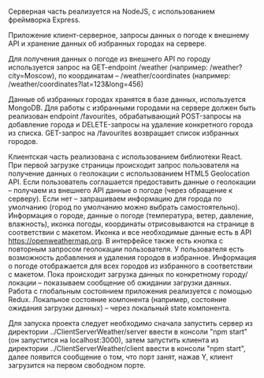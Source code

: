 Серверная часть реализуется на NodeJS, с использованием фреймворка Express.

Приложение клиент-серверное, запросы данных о погоде к внешнему API и хранение данных об избранных городах на сервере.

Для получения данных о погоде из внешнего API по городу используется запрос на GET-endpoint /weather (например: /weather?city=Moscow), по координатам – /weather/coordinates (например: /weather/coordinates?lat=123&long=456)

Данные об избранных городах хранятся в базе данных, используется MongoDB. Для работы с избранными городами на сервере должен быть реализован endpoint /favourites, обрабатывающий POST-запросы на добавление города и DELETE-запросы на удаление конкретного города из списка. GET-запрос на /favourites возвращает список избранных городов.

Клиентская часть реализована с использованием библиотеки React.
При первой загрузке страницы происходит запрос пользователя на получение данных о геолокации с использованием HTML5 Geolocation API. Если пользователь соглашается предоставить данные о геолокации – получаем из внешнего API данные о погоде (через обращение к серверу). Если нет – запрашиваем информацию для города по умолчанию (город по умолчанию можно выбрать самостоятельно). Информация о городе, данные о погоде (температура, ветер, давление, влажность), иконка погоды, координаты отрисовываются на странице в соответствии с макетом.
Иконка и все необходимые данные есть в API https://openweathermap.org.
В интерфейсе также есть кнопка с повторным запросом геолокации пользователя.
У пользователя есть возможность добавления и удаления городов в избранное. Информация о погоде отображается для всех городов из избранного в соответствии с макетом.
Пока происходит загрузка данных по конкретному городу/локации – показываем сообщение об ожидании загрузки данных.
Работа с глобальным состоянием приложения реализуется с помощью Redux.
Локальное состояние компонента (например, состояние ожидания загрузки данных) – через локальный state компонента.

Для запуска проекта следует необходимо сначала запустить сервер из директории ../ClientServerWeather/server ввести в консоли "npm start" (он запустится на localhost:3000),
затем запустить клиента из директории ../ClientServerWeather/client ввести в консоли "npm start", далее появится сообщение о том, что порт занят, нажав Y, клиент загрузится на первом свободном порте.
